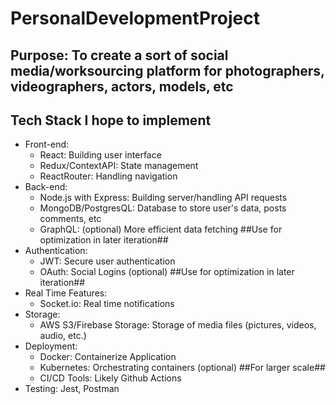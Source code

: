 # PersonalDevelopmentProject

## Purpose: To create a sort of social media/worksourcing platform for photographers, videographers, actors, models, etc

## Tech Stack I hope to implement

- Front-end:
  - React: Building user interface
  - Redux/ContextAPI: State management
  - ReactRouter: Handling navigation
- Back-end:
  - Node.js with Express: Building server/handling API requests
  - MongoDB/PostgresQL: Database to store user's data, posts comments, etc
  - GraphQL: (optional) More efficient data fetching ##Use for optimization in later iteration##
- Authentication:
  - JWT: Secure user authentication
  - OAuth: Social Logins (optional) ##Use for optimization in later iteration##
- Real Time Features:
  - Socket.io: Real time notifications
- Storage:
  - AWS S3/Firebase Storage: Storage of media files (pictures, videos, audio, etc.)
- Deployment:
  - Docker: Containerize Application
  - Kubernetes: Orchestrating containers (optional) ##For larger scale##
  - CI/CD Tools: Likely Github Actions
- Testing: Jest, Postman
